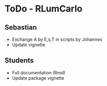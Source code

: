 # ToDo - RLumCarlo

## Sebastian

* Exchange A by E,s,T in scripts by Johannes 
* Update vignette

## Students 

* Full documentation (Rmd)
* Update package vignette 

